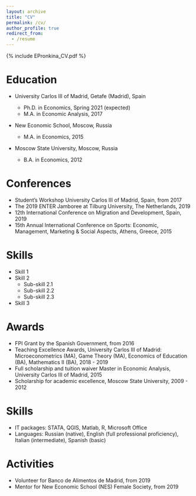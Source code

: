 ```yaml
---
layout: archive
title: "CV"
permalink: /cv/
author_profile: true
redirect_from:
  - /resume
---
```


{% include EPronkina_CV.pdf %}

Education
======
* University Carlos III of Madrid, Getafe (Madrid), Spain 
  * Ph.D. in Economics, Spring 2021 (expected)
  * M.A. in Economic Analysis, 2017

* New Economic School, Moscow, Russia
  * M.A. in Economics, 2015

* Moscow State University, Moscow, Russia
  * B.A. in Economics, 2012 


Conferences
======
* Student’s Workshop University Carlos III of Madrid, Spain, from 2017
* The 2019 ENTER Jamboree at Tilburg University, The Netherlands, 2019
* 12th International Conference on Migration and Development, Spain, 2019
* 15th Annual International Conference on Sports: Economic, Management, Marketing & Social Aspects, Athens, Greece, 2015
  
Skills
======
* Skill 1
* Skill 2
  * Sub-skill 2.1
  * Sub-skill 2.2
  * Sub-skill 2.3
* Skill 3

Awards
======
* FPI Grant by the Spanish Government, from 2016
* Teaching Excellence Awards, University Carlos III of Madrid: Microeconometrics (MA), Game Theory (MA), Economics of Education (BA), Mathematics II (BA), 2018 - 2019
* Full scholarship and tuition waiver Master in Economic Analysis, University Carlos III of Madrid, 2015
* Scholarship for academic excellence, Moscow State University, 2009 - 2012

Skills
======
* IT packages: STATA, QGIS, Matlab, R, Microsoft Office
* Languages: Russian (native), English (full professional proficiency), Italian (intermediate), Spanish (basic)
  
Activities
======
* Volunteer for Banco de Alimentos de Madrid, from 2019
* Mentor for New Economic School (NES) Female Society, from 2019
